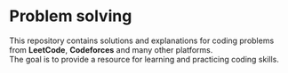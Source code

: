 # Problem solving

This repository contains solutions and explanations for coding problems from **LeetCode**, **Codeforces** and many other platforms. <br>
The goal is to provide a resource for learning and practicing coding skills. 
